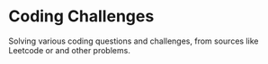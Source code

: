 # Coding Challenges

Solving various coding questions and challenges, from sources like Leetcode or and other problems. 